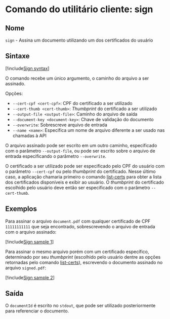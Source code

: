 ﻿# Comando do utilitário cliente: **sign**

## Nome

`sign` - Assina um documento utilizando um dos certificados do usuário

## Sintaxe

[!include[Sign syntax](../../../../../../includes/rest-pki/core/client-tool/sign-syntax.md)]

O comando recebe um único argumento, o caminho do arquivo a ser assinado.

Opções:

* `--cert-cpf <cert-cpf>`: CPF do certificado a ser utilizado
* `--cert-thumb <cert-thumb>`: *Thumbprint* do certificado a ser utilizado
* `--output-file <output-file>`: Caminho do arquivo de saída
* `--document-key <document-key>`: Chave de validação do documento
* `--overwrite`: Sobrescreve arquivo de entrada
* `--name <name>`: Especifica um nome de arquivo diferente a ser usado nas chamadas à API

O arquivo assinado pode ser escrito em um outro caminho, especificado com o parâmetro `--output-file`, ou pode ser escrito sobre o arquivo de entrada
especificando o parâmetro `--overwrite`.

O certificado a ser utilizado pode ser especificado pelo CPF do usuário com o parâmetro `--cert-cpf` ou pelo *thumbprint* do certificado. Nesse último caso,
a aplicação chamaria primeiro o comando [list-certs](list-certs.md) para obter a lista dos certificados disponíveis e exibir ao usuário. O *thumbprint* do certificado
escolhido pelo usuário deve então ser especificado com o parâmetro `--cert-thumb`.

## Exemplos

Para assinar o arquivo `document.pdf` com qualquer certificado de CPF `11111111111` que seja encontrado, sobrescrevendo o arquivo de entrada com o arquivo assinado:

[!include[Sign sample 1](../../../../../../includes/rest-pki/core/client-tool/sign-sample-cpf-overwrite.md)]

Para assinar o mesmo arquivo porém com um certificado específico, determinado por seu *thumbprint* (escolhido pelo usuário dentre as opções retornadas pelo comando
[list-certs](list-certs.md)), escrevendo o documento assinado no arquivo `signed.pdf`:

[!include[Sign sample 2](../../../../../../includes/rest-pki/core/client-tool/sign-sample-thumb-output.md)]

## Saída

O `documentId` é escrito no `stdout`, que pode ser utilizado posteriormente para referenciar o documento.
